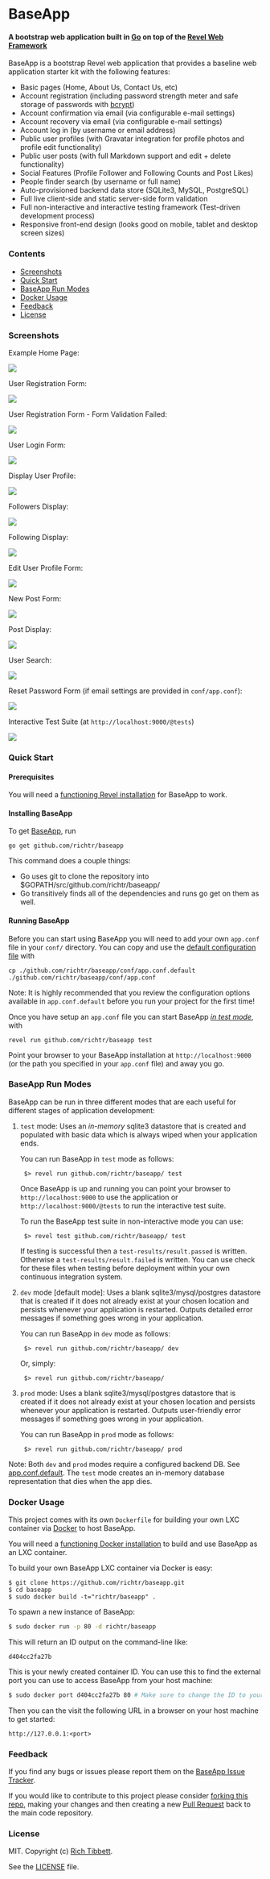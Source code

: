 BaseApp
=======

#### A bootstrap web application built in [Go](http://golang.org) on top of the [Revel Web Framework](https://revel.github.io) ####

BaseApp is a bootstrap Revel web application that provides a baseline web application starter kit with the following features:

* Basic pages (Home, About Us, Contact Us, etc)
* Account registration (including password strength meter and safe storage of passwords with [bcrypt](https://en.wikipedia.org/wiki/Bcrypt))
* Account confirmation via email (via configurable e-mail settings)
* Account recovery via email (via configurable e-mail settings)
* Account log in (by username or email address)
* Public user profiles (with Gravatar integration for profile photos and profile edit functionality)
* Public user posts (with full Markdown support and edit + delete functionality)
* Social Features (Profile Follower and Following Counts and Post Likes)
* People finder search (by username or full name)
* Auto-provisioned backend data store (SQLite3, MySQL, PostgreSQL)
* Full live client-side and static server-side form validation
* Full non-interactive and interactive testing framework (Test-driven development process)
* Responsive front-end design (looks good on mobile, tablet and desktop screen sizes)

### Contents ###

* [Screenshots](#screenshots)
* [Quick Start](#quick-start)
* [BaseApp Run Modes](#baseapp-run-modes)
* [Docker Usage](#docker-usage)
* [Feedback](#feedback)
* [License](#license)

### Screenshots ###

Example Home Page:

<img src="https://github.com/richtr/baseapp/raw/master/screenshots/01.HomePage.png" style="max-width: 100%"/>

User Registration Form:

<img src="https://github.com/richtr/baseapp/raw/master/screenshots/02.Register.png" style="max-width: 100%"/>

User Registration Form - Form Validation Failed:

<img src="https://github.com/richtr/baseapp/raw/master/screenshots/09.Register_Fail.png" style="max-width: 100%"/>

User Login Form:

<img src="https://github.com/richtr/baseapp/raw/master/screenshots/03.Login.png" style="max-width: 100%"/>

Display User Profile:

<img src="https://github.com/richtr/baseapp/raw/master/screenshots/04.Profile.png" style="max-width: 100%"/>

Followers Display:

<img src="https://github.com/richtr/baseapp/raw/master/screenshots/11.Followers.png" style="max-width: 100%"/>

Following Display:

<img src="https://github.com/richtr/baseapp/raw/master/screenshots/12.Following.png" style="max-width: 100%"/>

Edit User Profile Form:

<img src="https://github.com/richtr/baseapp/raw/master/screenshots/05.EditProfile.png" style="max-width: 100%"/>

New Post Form:

<img src="https://github.com/richtr/baseapp/raw/master/screenshots/06.NewPost.png" style="max-width: 100%"/>

Post Display:

<img src="https://github.com/richtr/baseapp/raw/master/screenshots/10.Post.png" style="max-width: 100%"/>

User Search:

<img src="https://github.com/richtr/baseapp/raw/master/screenshots/13.Search.png" style="max-width: 100%"/>

Reset Password Form (if email settings are provided in `conf/app.conf`):

<img src="https://github.com/richtr/baseapp/raw/master/screenshots/07.ResetPwd.png" style="max-width: 100%"/>

Interactive Test Suite (at `http://localhost:9000/@tests`)

<img src="https://github.com/richtr/baseapp/raw/master/screenshots/08.TestRunner.png" style="max-width: 100%"/>

### Quick Start ####

#### Prerequisites ####

You will need a [functioning Revel installation](https://revel.github.io/tutorial/gettingstarted.html) for BaseApp to work.

#### Installing BaseApp ####

To get [BaseApp](https://github.com/richtr/baseapp), run

    go get github.com/richtr/baseapp

This command does a couple things:

* Go uses git to clone the repository into $GOPATH/src/github.com/richtr/baseapp/
* Go transitively finds all of the dependencies and runs go get on them as well.

#### Running BaseApp ####

Before you can start using BaseApp you will need to add your own `app.conf` file in your `conf/` directory. You can copy and use the <a href="https://github.com/richtr/baseapp/blob/master/conf/app.conf.default">default configuration file</a> with

    cp ./github.com/richtr/baseapp/conf/app.conf.default ./github.com/richtr/baseapp/conf/app.conf

Note: It is highly recommended that you review the configuration options available in `app.conf.default` before you run your project for the first time!

Once you have setup an `app.conf` file you can start BaseApp [_in test mode_](#baseapp-run-modes), with

    revel run github.com/richtr/baseapp test

Point your browser to your BaseApp installation at `http://localhost:9000` (or the path you specified in your `app.conf` file) and away you go.

### BaseApp Run Modes ###

BaseApp can be run in three different modes that are each useful for different stages of application development:

1. `test` mode: Uses an *in-memory* sqlite3 datastore that is created and populated with basic data which is always wiped when your application ends.

    You can run BaseApp in `test` mode as follows:

        $> revel run github.com/richtr/baseapp/ test

    Once BaseApp is up and running you can point your browser to `http://localhost:9000` to use the application or `http://localhost:9000/@tests` to run the interactive test suite.

    To run the BaseApp test suite in non-interactive mode you can use:

        $> revel test github.com/richtr/baseapp/ test

    If testing is successful then a `test-results/result.passed` is written. Otherwise a `test-results/result.failed` is written. You can use check for these files when testing before deployment within your own continuous integration system.

2. `dev` mode [default mode]: Uses a blank sqlite3/mysql/postgres datastore that is created if it does not already exist at your chosen location and persists whenever your application is restarted. Outputs detailed error messages if something goes wrong in your application.

    You can run BaseApp in `dev` mode as follows:

        $> revel run github.com/richtr/baseapp/ dev

    Or, simply:

        $> revel run github.com/richtr/baseapp/

3. `prod` mode: Uses a blank sqlite3/mysql/postgres datastore that is created if it does not already exist at your chosen location and persists whenever your application is restarted. Outputs user-friendly error messages if something goes wrong in your application.

    You can run BaseApp in `prod` mode as follows:

        $> revel run github.com/richtr/baseapp/ prod

Note: Both `dev` and `prod` modes require a configured backend DB. See [app.conf.default](https://github.com/richtr/baseapp/blob/master/conf/app.conf.default). The `test` mode creates an in-memory database representation that dies when the app dies.

### Docker Usage ###

This project comes with its own `Dockerfile` for building your own LXC container via [Docker](http://www.docker.io) to host BaseApp.

You will need a [functioning Docker installation](http://docs.docker.io/installation/) to build and use BaseApp as an LXC container.

To build your own BaseApp LXC container via Docker is easy:

```
$ git clone https://github.com/richtr/baseapp.git
$ cd baseapp
$ sudo docker build -t="richtr/baseapp" .
```

To spawn a new instance of BaseApp:

```bash
$ sudo docker run -p 80 -d richtr/baseapp
```

This will return an ID output on the command-line like:

```
d404cc2fa27b
```

This is your newly created container ID. You can use this to find the external port you can use to access BaseApp from your host machine:

```bash
$ sudo docker port d404cc2fa27b 80 # Make sure to change the ID to yours!
```

Then you can the visit the following URL in a browser on your host machine to get started:

```
http://127.0.0.1:<port>
```

### Feedback ###

If you find any bugs or issues please report them on the [BaseApp Issue Tracker](https://github.com/richtr/baseapp/issues).

If you would like to contribute to this project please consider [forking this repo](https://github.com/richtr/baseapp/fork), making your changes and then creating a new [Pull Request](https://github.com/richtr/baseapp/pulls) back to the main code repository.

### License ###

MIT. Copyright (c) [Rich Tibbett](https://twitter.com/richtibbett).

See the [LICENSE](https://github.com/richtr/baseapp/blob/master/LICENSE) file.

